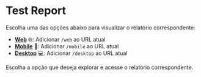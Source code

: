 # Test Report

Escolha uma das opções abaixo para visualizar o relatório correspondente:

- [**Web**](./web) 🌐: Adicionar `/web` ao URL atual
- [**Mobile**](./mobile) 📱: Adicionar `/mobile` ao URL atual
- [**Desktop**](./desktop) 💻: Adicionar `/desktop` ao URL atual

Escolha a opção que deseja explorar e acesse o relatório correspondente.
